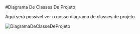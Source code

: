 #Diagrama De Classes De Projeto

Aqui será possível ver o nosso diagrama de classes de projeto 

![DiagramaDeClasseDeProjeto](https://github.com/ppads-2024s1-g12/Projeto-Tomaz/assets/111023379/d79e68fc-e19c-45d2-a1ff-fc7af8fd6f54)
